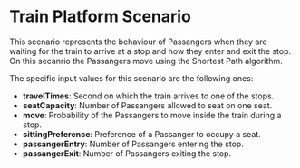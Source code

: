 # Train Platform Scenario

This scenario represents the behaviour of Passangers when they are waiting for the train to arrive at a stop and how they enter and exit the stop. On this secanrio the Passangers move using the Shortest Path algorithm.

The specific input values for this scenario are the following ones:

* **travelTimes**: Second on which the train arrives to one of the stops.
* **seatCapacity**: Number of Passangers allowed to seat on one seat.
* **move**: Probability of the Passangers to move inside the train during a stop.
* **sittingPreference**: Preference of a Passanger to occupy a seat.
* **passangerEntry**: Number of Passangers entering the stop.
* **passangerExit**: Number of Passangers exiting the stop.